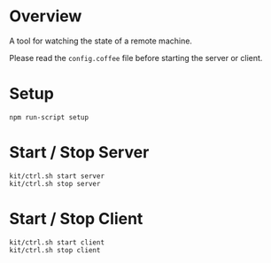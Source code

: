 # Overview

A tool for watching the state of a remote machine.

Please read the `config.coffee` file before starting the server or client.

# Setup

    npm run-script setup

# Start / Stop Server

    kit/ctrl.sh start server
    kit/ctrl.sh stop server

# Start / Stop Client

    kit/ctrl.sh start client
    kit/ctrl.sh stop client
